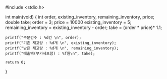 #include <stdio.h>

int main(void)
{
    int order, existing_inventory, remaining_inventory, price;
    double take;
    order = 3;
    price = 10000
    existing_inventory = 5;
    remaining_inventory = existing_inventory - order;
    take = (order * price)* 1.1;
    
    printf("주문건수 : %d건 \n", order);
    printf("기존 재고량 : %d개 \n", existing_inventory);
    printf("남은 재고량 : %d개 \n", remaining_inventory);
    printf("매출액(부가세포함) : %f원\n", take);
    
    return 0;
}
